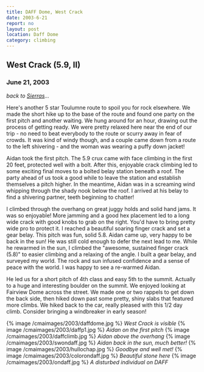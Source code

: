 ```yaml
---
title: DAFF Dome, West Crack
date: 2003-6-21
report: no
layout: post
location: Daff Dome
category: climbing
---
```


<h2>West Crack (5.9, II)</h2>
<h3>June 21, 2003</h3>

*back to [Sierras](#/sections/trips/2003_cali)...*


Here's another 5 star Toulumne route to spoil you for rock elsewhere.
We made the short hike up to the base of the route and found one party
on the first pitch and another waiting. We hung around for an hour,
drawing out the process of getting ready. We were pretty relaxed here
near the end of our trip - no need to beat everybody to the route or
scurry away in fear of crowds. It was kind of windy though, and a couple
came down from a route to the left shivering - and the woman was wearing
a puffy down jacket!


Aidan took the first pitch. The 5.9 crux came with face climbing in the
first 20 feet, protected well with a bolt. After this, enjoyable crack
climbing led to some exciting final moves to a bolted belay station
beneath a roof. The party ahead of us took a good while to leave the
station and establish themselves a pitch higher. In the meantime,
Aidan was in a screaming wind whipping through the shady nook below the roof.
I arrived at his belay to find a shivering partner, teeth beginning to
chatter!



I climbed through the overhang on great juggy holds and solid hand jams.
It was so enjoyable! More jamming and a good hex placement led to a long
wide crack with good knobs to grab on the right. You'd have to bring pretty
wide pro to protect it. I reached a beautiful soaring finger crack and set
a gear belay. This pitch was fun, solid 5.8. Aidan came up, very happy to
be back in the sun! He was still cold enough to defer the next lead to me.
While he rewarmed in the sun, I climbed the "awesome, sustained finger crack
(5.8)" to easier climbing and a relaxing of the angle. I built a gear belay,
and surveyed my world. The rock and sun infused confidence and a sense of
peace with the world. I was happy to see a re-warmed Aidan.


He led us for a short pitch of 4th class and easy 5th to the summit. Actually
to a huge and interesting boulder on the summit. We enjoyed looking at
Fairview Dome across the street. We made one or two rappels to get down
the back side, then hiked down past some pretty, shiny slabs that featured
more climbs. We hiked back to the car, really pleased with this 1/2 day
climb. Consider bringing a windbreaker in early season! 



{% image /cmaimages/2003/daffdome.jpg %}
<i>West Crack is visible</i>
{% image /cmaimages/2003/daffp1.jpg %}
<i>Aidan on the first pitch</i>
{% image /cmaimages/2003/daffclimb.jpg %}
<i>Aidan above the overhang</i>
{% image /cmaimages/2003/swondaff.jpg %}
<i>Aidan back in the sun, much better!</i>
{% image /cmaimages/2003/hullochap.jpg %}
<i>Goodbye and well met!</i>
{% image /cmaimages/2003/colorondaff.jpg %}
<i>Beautiful stone here</i>
{% image /cmaimages/2003/ondaff.jpg %}
<i>A disturbed individual on DAFF</i>

